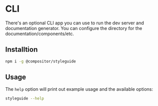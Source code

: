 # CLI

There's an optional CLI app you can use to run the dev server and documentation generator.
You can configure the directory for the documentation/components/etc.

## Installtion

```sh
npm i -g @compositor/styleguide
```

## Usage

The `help` option will print out example usage and the available options:

```sh
styleguide --help
```
